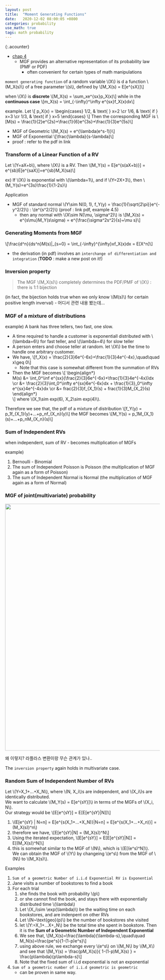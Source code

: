 ```yaml
---
layout: post
title:  "Moment Generating Functions"
date:   2020-12-02 08:00:05 +0800
categories: probability
use_math: true
tags: math probability 
---
```

{:.acounter}

- <a href="https://vfu.bg/en/e-Learning/Math--Bertsekas_Tsitsiklis_Introduction_to_probability.pdf" target="_blank">chap 4</a>
  - MGF provides an alternative representation of its probability law (PMF or PDF)
    - often convenient for certain types of math manipulations

`moment generating function` of a random variable \\(X\\) is d a function \\(M\_X(s)\\) of a free parameter \\(s\\), defined by
\\[M_X(s) = E[e^{sX}]\\]

when \\(X\\) is __discrete__
\\[M_X(s) = \sum\_xe^{sx}p\_X(x)\\]
while in the __continuous case__
\\[m\_X(s) = \int\_{-\infty}^\infty e^{sx}f\_X(x)dx\\]

example. Let
\\[ p\_X(x) = 
\begin\{cases\}
1/2, & \text\{  \} x=2 \cr
1/6, & \text\{ if \} x=3 \cr 
1/3, & \text\{ if \} x=5
\end\{cases\}
\\]
Then the corresponding MGF is
\\[M(s) = \frac\{1\}\{2\}e^{2s}+\frac\{1\}\{6\}e^{3s}+\frac\{1\}\{3\}e^{5s}\\]

- MGF of Geometric \\[M\_X(s) = e^{\lambda(e^s-1)}\\]
- MGF of Exponential \\[\frac{\lambda}{s-\lambda}\\]
- proof : refer to the pdf in link
  
### Transform of a Linear Function of a RV

Let \\(Y=aX+b\\), where \\(X\\) is a RV. Then
\\[M\_Y(s) = E[e^{s(aX+b)}] = e^{sb}E[e^{saX}]=e^{sb}M\_X(sa)\\]

ex) If \\(X\\) is exponential with \\(\lambda=1\\), and if \\(Y=2X+3\\), then \\(M\_Y(s)=e^{3s}\frac{1}{1-2s}\\) 

Application
- MGF of standard normal \\(Y\sim N(0, 1), f\_Y(y) = \frac{1}{\sqrt{2\pi}}e^{-y^2/2}\\) : \\(e^{s^2/2}\\) (proof : link pdf, example 4.5)
  - then any normal with \\(X\sim N(\mu, \sigma^2)\\) is \\[M\_X(s) = e^{s\mu}M\_Y(s\sigma) = e^{\frac{\sigma^2s^2}{s}+\mu s}\\]

### Generating Moments from MGF
\\[\frac{d^n}{ds^n}M(s)\|\_{s=0}  = \int\_{-\infty}^{\infty}xf\_X(x)dx = E[X^n]\\]
- the derivation (in pdf) involves an `interchange of differentiation and integration` (__TODO__ : make a new post on it!)


### Inversion property
> The MGF \\(M\_X(s)\\) completely determines the PDF/PMF of \\(X\\) : there is 1:1 bijection

(in fact, the bijection holds true when we only know \\(M(s)\\) for certain positive length inverval) - 어디서 관련 내용 봤는데...


### MGF of a mixture of distributions
example) A bank has three tellers, two fast, one slow. 
- A time required to handle a customer is exponentiall distributed with \\(\lambda=6\\) for fast teller, and \\(\lambda=4\\) for slow teller
- A person enters and choose teller at random. let \\(X\\) be the time to handle one arbitrary customer.
- We have, \\[f\_X(x) = \frac{2}{3}6e^{-6x}+\frac{1}{3}4e^{-4x},\quad\quad x\geq 0\\]
  - Note that this case is somewhat different from the summation of RVs
- Then the MGF becomes
  \\[
  \begin\{align\*\}  
    M(s) &= \int\_0^\inf e^{sx}(\frac{2}{3}6e^{-6x}+\frac{1}{3}4e^{-4x})dx \cr
         &= \frac{2}{3}\int\_0^\infty e^{sx}6e^{-6x}dx + \frac{1}{3}\_0^\infty e^{sx}4e^{-4x}dx \cr
         &= frac{2}{3}f\_{X\_1}(s) + frac{1}{3}M\_{X\_2}(s)
  \end\{align\*\}    
  \\] where \\(X_1\sim exp(6), X\_2\sim exp(4)\\).

Therefore we see that, the pdf of a mixture of distribution 
\\[f\_Y(y) = p\_1f\_{X\_1}(y)+...+p\_nf\_{X\_n}(y)\\]
the MGF becomes
\\[M\_Y(s) = p\_1M\_{X\_1}(s)+...+p\_nM\_{X\_n}(s)\\]



### Sum of Independent RVs
when independent, sum of RV - becomes multiplication of MGFs

example)
1. Bernoulli - Binomial
2. The sum of Independent Poisson is Poisson (the multiplication of MGF again as a form of Poisson)
3. The sum of Independent Normal is Normal (the multiplication of MGF again as a form of Normal)

### MGF of joint(multivariate) probability


<img src="{{site.url}}/images/math/prob/joint_mgf.jpg" width="800">  

왜 이렇지? 라플라스 변환이랑 무슨 관계가 있나..

The `inversion property` again holds in multivariate case.

### Random Sum of Independent Number of RVs
Let \\(Y=X\_1+...+X\_N\\), where \\(N, X\_i\\)s are independent, and \\(X\_i\\)s are identically distributed.  
We want to calculate \\(M\_Y(s) = E[e^{sY}]\\) in terms of the MGFs of \\(X\_i, N\\).  
Our strategy would be \\[E[e^{sY}] = E[E[e^{sY}\|N]]\\]

1. \\(E[e^{sY} \| N=n] = E[e^{s(X\_1+...+X\_N)}\|N=n] = E[e^{s(X\_1+...+X\_n)}] = (M\_X(s))^n\\)
2. therefore we have, \\[E[e^{sY}\|N] = (M\_X(s))^N\\]
3. Using the iterated expectation,
    \\[E[e^{sY}] = E[E[e^{sY}\|N]] = E[(M\_X(s))^N]\\]
4. this is somewhat similar to the MGF of \\(N\\), which is \\(E[(e^s)^N]\\).  
   We can obtain the MGF of \\(Y\\) by changeing \\(e^s\\) from the MGF of \\(N\\) to \\(M\_X(s)\\).

Examples
1. `Sum of a geometric Number of i.i.d Exponential RV is Exponential`
  1. Jane visits a number of bookstores to find a book
  2. For each trial
     1. she finds the book with probability \\(p\\)
     2. or she cannot find the book, and stays there with exponentially distributed time \\(\lambda\\)
     4. Let \\(X\_i\sim \exp(\lambda)\\) be the waiting time on each bookstores, and are indenpent on other RVs
     5. Let \\(N~\text{geo}(p)\\) be the number of bookstores she visited
     3. let \\(Y:=X\_1+...X+\_N\\) be the total time she spent in bookstore. Then it is the __Sum of a Geometric Number of Independent Exponential__
     6. We see that, \\[M\_X(s)=\frac{\lambda}{\lambda-s},\quad\quad M\_N(s)=\frac{pe^s}{1-(1-p)e^s}\\]
     7. using above rule, we exchange every \\(e^s\\) on \\(M\_N\\) by \\(M\_X\\) and see that 
        \\[M\_Y(s) = \frac{pM\_X(s)}{ 1-(1-p)M\_X(s) } = \frac{p\lambda}{p\lambda-s}\\]
     8. Note that the fixed sum of i.i.d exponential is not an exponential
2. `Sum of a geometric number of i.i.d geometric is geometric`
    - can be proven in same way.